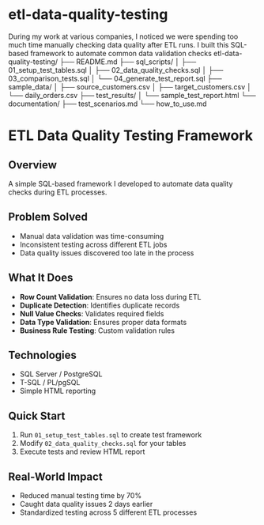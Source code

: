 # etl-data-quality-testing
During my work at various companies, I noticed we were spending too much time manually checking data quality after ETL runs. I built this SQL-based framework to automate common data validation checks
etl-data-quality-testing/
├── README.md
├── sql_scripts/
│   ├── 01_setup_test_tables.sql
│   ├── 02_data_quality_checks.sql
│   ├── 03_comparison_tests.sql
│   └── 04_generate_test_report.sql
├── sample_data/
│   ├── source_customers.csv
│   ├── target_customers.csv
│   └── daily_orders.csv
├── test_results/
│   └── sample_test_report.html
└── documentation/
    ├── test_scenarios.md
    └── how_to_use.md


# ETL Data Quality Testing Framework

## Overview
A simple SQL-based framework I developed to automate data quality checks during ETL processes. 

## Problem Solved
- Manual data validation was time-consuming
- Inconsistent testing across different ETL jobs
- Data quality issues discovered too late in the process

## What It Does
- **Row Count Validation**: Ensures no data loss during ETL
- **Duplicate Detection**: Identifies duplicate records
- **Null Value Checks**: Validates required fields
- **Data Type Validation**: Ensures proper data formats
- **Business Rule Testing**: Custom validation rules

## Technologies
- SQL Server / PostgreSQL
- T-SQL / PL/pgSQL
- Simple HTML reporting

## Quick Start
1. Run `01_setup_test_tables.sql` to create test framework
2. Modify `02_data_quality_checks.sql` for your tables
3. Execute tests and review HTML report

## Real-World Impact
- Reduced manual testing time by 70%
- Caught data quality issues 2 days earlier
- Standardized testing across 5 different ETL processes
